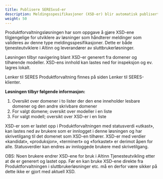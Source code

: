 ```yaml
---
title: Publisere SERESxsd-er
description: Meldingsspesifikasjoner (XSD-er) blir automatisk publisert i en web-basert løsning som kalles SERES Produktforvaltning etter at de er blitt generert i Domeneklienten. 
weight: 50
---
```


Produktforvaltningsløsningen har som oppgave å gjøre XSD-ene tilgjengelige for utviklere av løsninger som håndterer meldinger som valideres av denne type meldingsspesifikasjoner. Dette er både tjenesteutviklere i Altinn og leverandører av sluttbrukerløsninger.

Løsningen tilbyr navigering blant XSD-er generert fra domener og tilhørende modeller. XSD-ens innhold kan lastes ned for inspeksjon og ev. lagres lokalt.

Lenker til SERES Produktforvaltning finnes på siden Lenker til SERES-klienter.

**Løsningen tilbyr følgende informasjon:**

1. Oversikt over domener i to lister der den ene inneholder lesbare domener og den andre skrivbare domener
2. For valgt domene; oversikt over modeller i en liste
3. For valgt modell; oversikt over XSD-er i en liste

XSD-er som er lastet opp i Produktforvaltningen med statusverdi «utkast», kan lastes ned av brukere som er innlogget i denne løsningen og har skrivetilgang til det domenet som XSD-en tilhører. XSD-er med verdier «kandidat», «produksjon», «terminert» og «forkastet» er derimot åpen for alle. Statusverdier kan endres av innloggede brukere med skrivetilgang.

OBS: Noen brukere endrer XSD-ene for bruk i Altinn Tjenesteutvikling etter at de er generert og lastet opp. Før en kan bruke XSD-ene direkte fra Produktforvaltningen i sluttbrukerløsninger etc. må en derfor være sikker på dette ikke er gjort med aktuell XSD.
